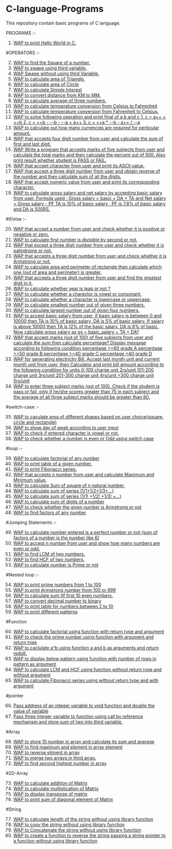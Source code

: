 # C-language-Programs
This repository contain basic programs of C language.

PROGRAMS :-

1. [WAP to print Hello World in C.](https://github.com/Shad-Sheikh/C-language-Programs/blob/master/C-Programs/01_Hello_World_Program.c)

#OPERATORS :-

2. [WAP to find the Square of a number.](https://github.com/Shad-Sheikh/C-Programs/blob/master/C-Programs/02_square_of_number.c)
3. [WAP to swape using third variable.](https://github.com/Shad-Sheikh/C-Programs/blob/master/C-Programs/03_swap.c)
4. [WAP Swape without using third Variable.](https://github.com/Shad-Sheikh/C-Programs/blob/master/C-Programs/04_swap_without_3rd_variable.c)
5. [WAP to calculate area of Triangle.](https://github.com/Shad-Sheikh/C-Programs/blob/master/C-Programs/05_Area_triangle.c)
6. [WAP to calculate area of Circle](https://github.com/Shad-Sheikh/C-Programs/blob/master/C-Programs/06_Area_of_circle.c)
7. [WAP to calculate Simple Interest](https://github.com/Shad-Sheikh/C-Programs/blob/master/C-Programs/07_Simple_intreser.c)
8. [WAP to convert distance from KM to MM.](https://github.com/Shad-Sheikh/C-Programs/blob/master/C-Programs/08_convet_KM_MM.c)
9. [WAP to calculate average of three numbers.](https://github.com/Shad-Sheikh/C-Programs/blob/master/C-Programs/09_average_of_3_num.c)
10. [WAP to calculate temperature conversion from Celsius to Fahrenheit](https://github.com/Shad-Sheikh/C-Programs/blob/master/C-Programs/10_convert_celsius_to_fahrenheit.c)
11. [WAP to calculate temperature conversion from Fahrenheit to Celsius.](https://github.com/Shad-Sheikh/C-Programs/blob/master/C-Programs/11_convert_Fahrenheit_Celsius.c)
12. [WAP to solve following operation and print final of a,b and c 1. c = a++ + ++b  2. c = ++b - --b - --a + a++  3. c = ++a * --b - a++ / --a](https://github.com/Shad-Sheikh/C-Programs/blob/master/C-Programs/12_inc_dec_opt.c)
13. [WAP to calculate out how many currencies are required for perticular amount.](https://github.com/Shad-Sheikh/C-Programs/blob/master/C-Programs/13_Currency.c)
14. [WAP that accepts four digit number from user and calculate the sum of first and last digit.](https://github.com/Shad-Sheikh/C-Programs/blob/master/C-Programs/14_first_last_digit_sum.c)
15. [WAP Write a program that accepts marks of five subjects from user and calculate the total marks and then calculate the  percent out of 500. Also print result whether student is PASS or FAIL.](https://github.com/Shad-Sheikh/C-Programs/blob/master/C-Programs/15_result.c)
16. [WAP that accept character from user and print its ASCII value.](https://github.com/Shad-Sheikh/C-Programs/blob/master/C-Programs/16_ASCII.c)
17. [WAP that accept a three digit number from user and obtain reverse of the number and then calculate sum of all the digits.](https://github.com/Shad-Sheikh/C-Programs/blob/master/C-Programs/17_reverse_of_number.c)
18. [WAP that accept numeric value from user and print its corresponding character.](https://github.com/Shad-Sheikh/C-Programs/blob/master/C-Programs/18_charector.c)
19. [WAP to calculate gross salary and net salary by accepting basic salary from user. Formula used : Gross salary = basic + DA + TA and Net salary =  Gross salary - PF
TA is 10% of basic salary , PF is 7.8%     of basic salary and DA is 500RS.](https://github.com/Shad-Sheikh/C-Programs/blob/master/C-Programs/19_salary.c)

#if/else :-

20. [WAP that accept a number from user and check whether it is positive or negative or zero.](https://github.com/Shad-Sheikh/C-Programs/blob/master/C-Programs/20_positive_negative.c)
21. [WAP to calculate first number is divisible by second or not.](https://github.com/Shad-Sheikh/C-Programs/blob/master/C-Programs/21_divisiblitiy)
22. [WAP that except a three digit number from user and check whether it is palindrome or not.](https://github.com/Shad-Sheikh/C-Programs/blob/master/C-Programs/22_palindrom.c)
23. [WAP that accepts a three digit number from user and check whether it is Armstrong or not.](https://github.com/Shad-Sheikh/C-Programs/blob/master/C-Programs/23_Armstrong)
24. [WAP to calculate area and perimeter of rectangle then calculate which one (out of area and perimeter) is greater.](https://github.com/Shad-Sheikh/C-Programs/blob/master/C-Programs/24_area_perimeter)
25. [WAP that accepts a three digit number from user and find the greatest digit in it. ](https://github.com/Shad-Sheikh/C-Programs/blob/master/C-Programs/25_greatest_digit.c)
26. [WAP to calculate whether year is leap or not ?](https://github.com/Shad-Sheikh/C-Programs/blob/master/C-Programs/26_leap_year.c)
27. [WAP to calculate whether a charector is vowel or consonant.](https://github.com/Shad-Sheikh/C-Programs/blob/master/C-Programs/27_vowel_consonent.c)
28. [WAP to calculate whether a character is lowercase or uppercase.](https://github.com/Shad-Sheikh/C-Programs/blob/master/C-Programs/28_lowercase_to_uppercase.c)
29. [ WAP to calculate smallest number out of given three numbers.](https://github.com/Shad-Sheikh/C-Programs/blob/master/C-Programs/29_smallest_no.c)
30. [WAP to calculate largest number out of given four numbers.](https://github.com/Shad-Sheikh/C-Programs/blob/master/C-Programs/30_largest.c)
31. [WAP to accept basic salary from user, if basic salary is between 0 and 10000 then TA is 10% of basic salary, DA is 5% of basic salary. If salary is above 10000 then TA is 12% of the basic salary, DA is 6% of basic.  Now calculate gross salary as gs = basic_salary + TA + DA?](https://github.com/Shad-Sheikh/C-Programs/blob/master/C-Programs/31_salary.c)
32. [WAP that accept marks (out of 100) of five subjects from user and calculate the sum then calculate percentage? 
Display message according to following condition 
percentage >=60 grade A
percentage >=50 grade B
percentage >=40 grade C
percentage <40   grade D](https://github.com/Shad-Sheikh/C-Programs/blob/master/C-Programs/32_grade.c)
33. [WAP for generating electricity Bill. Accept last month unit and current month unit from user, then Calculator and print bill amount according to the following condition for units  0-100 charge unit 2rs/unit  101-200 charge unit 3rs/unit  201-300 charge unit 4rs/unit  >300 charge unit 5rs/unit 
](https://github.com/Shad-Sheikh/C-Programs/blob/master/C-Programs/33_electricity_bill.c)
34. [WAP to enter three subject marks (out of 100). Check if the student is pass or fail, only if he/she scores greater than 75 in each subject and the average of all three subject marks should be greater than 80.](https://github.com/Shad-Sheikh/C-Programs/blob/master/C-Programs/34_marks.c)

#switch-case :-

35. [WAP to caculate area of different shapes based on user choice(square, circle and rectangle)](https://github.com/Shad-Sheikh/C-Programs/blob/master/C-Programs/35_Area_of_shape.c)
36. [WAP to show day of week according to user input](https://github.com/Shad-Sheikh/C-Programs/blob/master/C-Programs/36_day_of_week.c)
37. [WAP to check if entered character is vowel or not.](https://github.com/Shad-Sheikh/C-Programs/blob/master/C-Programs/37_vowel.c)
38. [WAP to check whether a number is even or Odd using switch case](https://github.com/Shad-Sheikh/C-Programs/blob/master/C-Programs/38_even_odd.c)

#loop :-

39. [WAP to calculate factorial of any number](https://github.com/Shad-Sheikh/C-Programs/blob/master/C-Programs/39_factorial_of_num.c)
40. [WAP to print table of a given number.](https://github.com/Shad-Sheikh/C-Programs/blob/master/C-Programs/40_number_table.c)
41. [WAP to print Fibonacci series.](https://github.com/Shad-Sheikh/C-Programs/blob/master/C-Programs/41_fibonacci_series.c)
42. [WAP that accepts n number from user and calculate Maximum and Minimum value.](https://github.com/Shad-Sheikh/C-Programs/blob/master/C-Programs/42_max_min_n_num.c)
43. [WAP to calculate Sum of square of n natural number.](https://github.com/Shad-Sheikh/C-Programs/blob/master/C-Programs/43_sum_of_square)
44. [WAP to calculate sum of series (1/1+1/2+1/3+...)](https://github.com/Shad-Sheikh/C-Programs/blob/master/C-Programs/44_sum_of_series.c)
45. [WAP to calculate sum of series (1/1! +1/2! +1/3! +...)](https://github.com/Shad-Sheikh/C-Programs/blob/master/C-Programs/45_sum_of_series2.c)
46. [WAP to calculate sum of digits of a number](https://github.com/Shad-Sheikh/C-Programs/blob/master/C-Programs/46_sum_of_digit.c)
47. [WAP to check whether the given number is Armstrong or not](https://github.com/Shad-Sheikh/C-Programs/blob/master/C-Programs/47.%20%20Armstrong2.c)
48. [WAP to find factors of any number](https://github.com/Shad-Sheikh/C-Programs/blob/master/C-Programs/48_factors)

#Jumping Statements :-

49. [WAP to calculate number entered is a perfect number or not (sum of factors of a number is the number like 6) ](https://github.com/Shad-Sheikh/C-Programs/blob/master/C-Programs/49_perfect_number.c)
50. [WAP to accept n number from user and show how many numbers are even or odd.](https://github.com/Shad-Sheikh/C-Programs/blob/master/C-Programs/50_num_of_even_odd.c)
51. [WAP to find LCM of two numbers.](https://github.com/Shad-Sheikh/C-Programs/blob/master/C-Programs/51_LCM.c)
52. [WAP to find HCF of two numbers.](https://github.com/Shad-Sheikh/C-Programs/blob/master/C-Programs/52_HCF.c)
53. [WAP to calculate number is Prime or not](https://github.com/Shad-Sheikh/C-Programs/blob/master/C-Programs/53_prime_no.c)

#Nested loop :-

54. [WAP to print prime numbers from 1 to 100](https://github.com/Shad-Sheikh/C-Programs/blob/master/C-Programs/54_prime_1_to_100.c)
55. [WAP to print Armstrong number from  100 or 999](https://github.com/Shad-Sheikh/C-Programs/blob/master/C-Programs/55_armstrong_100_to_999.c)
56. [WAP to calculate sum 0f first 10 even numbers.](https://github.com/Shad-Sheikh/C-Programs/blob/master/C-Programs/56_sum_of_even.c)
57. [WAP to convert decimal number to binary](https://github.com/Shad-Sheikh/C-Programs/blob/master/C-Programs/57_decimal_binary.c)
58. [WAP to print table for numbers between 2 to 10](https://github.com/Shad-Sheikh/C-Programs/blob/master/C-Programs/58_table.c)
59. [WAP to print different patterns](https://github.com/Shad-Sheikh/C-Programs/blob/master/C-Programs/59_patterns.c)

#Function

60. [WAP to calculate factorial using function with return type and argument](https://github.com/Shad-Sheikh/C-Programs/blob/master/C-Programs/60_fact_fun.c)
61. [WAP to check the prime number using function with argument and return type](https://github.com/Shad-Sheikh/C-Programs/blob/master/C-Programs/61_prime_fun.c)
62. [WAP to caclulate a^b using function a and b as arguments and return redult.](https://github.com/Shad-Sheikh/C-Programs/blob/master/C-Programs/62_power.c)
63. [WAP to display below pattern using function with number of rows in pattern as argument](https://github.com/Shad-Sheikh/C-Programs/blob/master/C-Programs/63_pattern_fun.c)
64. [ WAP to calculate LCM and HCF using function without return type and without argument](https://github.com/Shad-Sheikh/C-Programs/blob/master/C-Programs/64_lcm_hcf_fun.c)
65. [WAP to calculate Fibonacci series using without return type and with argument](https://github.com/Shad-Sheikh/C-Programs/blob/master/C-Programs/65_fibonacci_fun)

#pointer

66. [Pass address of an integer variable to void function and double the value of variable](https://github.com/Shad-Sheikh/C-Programs/blob/master/C-Programs/66_double_pointer.c)
67. [Pass three integer variable to function using call by reference mechanism and store sum of two into third variable. ](https://github.com/Shad-Sheikh/C-Programs/blob/master/C-Programs/67_sum_by_reference.c)

#Array

68. [WAP to store 10 number in array and calculate its sum and average](https://github.com/Shad-Sheikh/C-Programs/blob/master/C-Programs/68_avg_array.c)
69. [WAP to find maximum and element in array element](https://github.com/Shad-Sheikh/C-Programs/blob/master/C-Programs/69_max_array.c)
70. [WAP to reverse eliment in array](https://github.com/Shad-Sheikh/C-Programs/blob/master/C-Programs/70_rev_array.c)
71. [WAP to merge two arrays in third array.](https://github.com/Shad-Sheikh/C-Programs/blob/master/C-Programs/71_merging_of_array.c)
72. [WAP to find second highest number in array](https://github.com/Shad-Sheikh/C-Programs/blob/master/C-Programs/72_sec_highest_no_array.c)

#2D-Array

73. [WAP to calculate addition of Matrix](https://github.com/Shad-Sheikh/C-Programs/blob/master/C-Programs/73_Matrix_add.c)
74. [WAP to calculate multiplication of Matrix](https://github.com/Shad-Sheikh/C-Programs/blob/master/C-Programs/74_Matrix_mul.c)
75. [WAP to display transpose of matrix](https://github.com/Shad-Sheikh/C-Programs/blob/master/C-Programs/75_Matrix_trp.c)
76. [WAP to print sum of diagonal element of Matrix](https://github.com/Shad-Sheikh/C-Programs/blob/master/C-Programs/76_Matrix_sum_diagonally.c)

#String

77. [WAP to calculate length of the string without using library function](https://github.com/Shad-Sheikh/C-Programs/blob/master/C-Programs/77_len_string.c)
78. [WAP to copy the string without using library function](https://github.com/Shad-Sheikh/C-Programs/blob/master/C-Programs/78_len_string.c)
79. [WAP to Concatenate the string without using library function](https://github.com/Shad-Sheikh/C-Programs/blob/master/C-Programs/79_concate_string.c)
80. [WAP to create a function to reverse the string passing a string pointer to a function without using library function](https://github.com/Shad-Sheikh/C-Programs/blob/master/C-Programs/80_rev_string.c)
